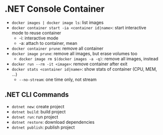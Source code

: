 # .NET Console Container

- `docker images | docker image ls`: list images
- `docker container start -ia <container id|name>`: start interactive mode to reuse container
  - -i: interactive mode
  - -a: attach to container, mean
- `docker container prune`: remove all container
- `docker image prune`: remove all images, but erase volumes too
  - `docker image rm $(docker images -a -q)`: remove all images, instead
- `docker run --rm -it <image>`: remove container after exit
- `docker stats <container id|name>`: show stats of container (CPU, MEM, ...)
  - `--no-stream`: one time only, not stream

## .NET CLI Commands

- `dotnet new`: create project
- `dotnet build`: build project
- `dotnet run`: run project
- `dotnet restore`: download dependencies
- `dotnet publish`: publish project
